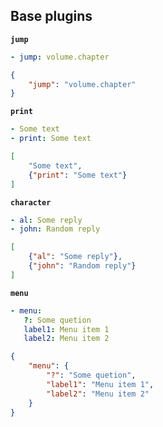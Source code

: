## Base plugins
__`jump`__
```yaml
- jump: volume.chapter
```
```json
{
	"jump": "volume.chapter"
}
```
__`print`__
```yaml
- Some text
- print: Some text
```
```json
[
	"Some text",
	{"print": "Some text"}
]
```
__`character`__
```yaml
- al: Some reply
- john: Random reply
```
```json
[
	{"al": "Some reply"},
	{"john": "Random reply"}
]
```
__`menu`__
```yaml
- menu:
   ?: Some quetion
   label1: Menu item 1
   label2: Menu item 2

```
```json
{
	"menu": {
		"?": "Some quetion",
		"label1": "Menu item 1",
		"label2": "Menu item 2"
	}
}
```
